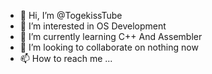 - 👋 Hi, I’m @TogekissTube
- 👀 I’m interested in OS Development
- 🌱 I’m currently learning C++ And Assembler
- 💞️ I’m looking to collaborate on nothing now
- 📫 How to reach me ...

<!---
TogekissTube/TogekissTube is a ✨ special ✨ repository because its `README.md` (this file) appears on your GitHub profile.
You can click the Preview link to take a look at your changes.
--->
